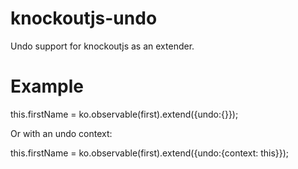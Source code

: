 knockoutjs-undo
===============

Undo support for knockoutjs as an extender.

Example
===============

this.firstName = ko.observable(first).extend({undo:{}});

Or with an undo context:

this.firstName = ko.observable(first).extend({undo:{context: this}});